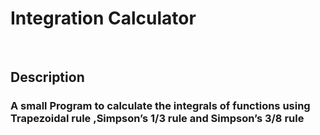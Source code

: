 <html>
<h1>Integration Calculator</h1>
    <br>
    <h2>Description</h2>
    <h3>A small Program to calculate the integrals of functions using  Trapezoidal rule ,Simpson’s 1/3 rule and  Simpson’s 3/8 rule</h3>
    <br>

</html>
